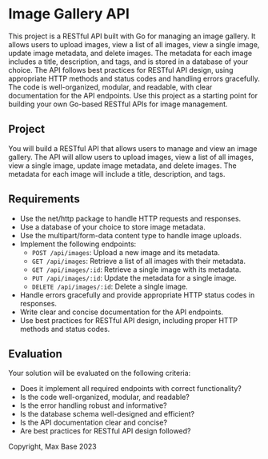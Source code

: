 # Image Gallery API

This project is a RESTful API built with Go for managing an image gallery. It allows users to upload images, view a list of all images, view a single image, update image metadata, and delete images. The metadata for each image includes a title, description, and tags, and is stored in a database of your choice. The API follows best practices for RESTful API design, using appropriate HTTP methods and status codes and handling errors gracefully. The code is well-organized, modular, and readable, with clear documentation for the API endpoints. Use this project as a starting point for building your own Go-based RESTful APIs for image management.

## Project

You will build a RESTful API that allows users to manage and view an image gallery. The API will allow users to upload images, view a list of all images, view a single image, update image metadata, and delete images. The metadata for each image will include a title, description, and tags.

## Requirements

- Use the net/http package to handle HTTP requests and responses.
- Use a database of your choice to store image metadata.
- Use the multipart/form-data content type to handle image uploads.
- Implement the following endpoints:
  - `POST /api/images`: Upload a new image and its metadata.
  - `GET /api/images`: Retrieve a list of all images with their metadata.
  - `GET /api/images/:id`: Retrieve a single image with its metadata.
  - `PUT /api/images/:id`: Update the metadata for a single image.
  - `DELETE /api/images/:id`: Delete a single image.
- Handle errors gracefully and provide appropriate HTTP status codes in responses.
- Write clear and concise documentation for the API endpoints.
- Use best practices for RESTful API design, including proper HTTP methods and status codes.

## Evaluation

Your solution will be evaluated on the following criteria:

- Does it implement all required endpoints with correct functionality?
- Is the code well-organized, modular, and readable?
- Is the error handling robust and informative?
- Is the database schema well-designed and efficient?
- Is the API documentation clear and concise?
- Are best practices for RESTful API design followed?

Copyright, Max Base 2023
